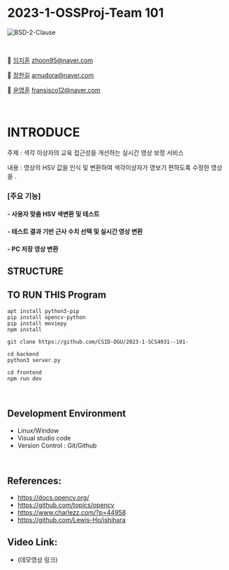 # 2023-1-OSSProj-Team 101
<img alt="BSD-2-Clause" src ="https://img.shields.io/badge/BSD%202--Clause-license-lightgrey"> <img alt="" src ="https://img.shields.io/badge/OpenCV-library-brightgreen"> <img alt="" src ="https://img.shields.io/badge/Windows-OS-yellowgreen"> <img alt="" src ="https://img.shields.io/badge/IDE-VSCode-indianred"><br>

<br>

 🤖 [임지훈](https://github.com/MontaKr) zhoon95@naver.com
 
 👾 [정한길](https://github.com/arnudora) arnudora@naver.com
 
 👿 [윤영훈](https://github.com/yoon1217) fransisco12@naver.com 

<br>

# INTRODUCE
주제 : 색각 이상자의 교육 접근성을 개선하는 실시간 영상 보정 서비스

내용 : 영상의 HSV 값을 인식 및 변환하여 색각이상자가 영보기 편하도록 수정한 영상을 .

### [주요 기능]

#### - 사용자 맞춤 HSV 색변환 및 테스트

#### - 테스트 결과 기반 근사 수치 선택 및 실시간 영상 변환

#### - PC 저장 영상 변환

## STRUCTURE



## TO RUN THIS Program
```
apt install python3-pip
pip install opencv-python
pip install moviepy
npm install

git clone https://github.com/CSID-DGU/2023-1-SCS4031--101-

cd backend 
python3 server.py

cd frontend
npm run dev
```
<br>

## Development Environment
- Linux/Window
- Visual studio code
- Version Control : Git/Github

<br>

## References: 
- https://docs.opencv.org/
- https://github.com/topics/opencv
- https://www.charlezz.com/?p=44958
- https://github.com/Lewis-Ho/ishihara

## Video Link:
- (데모영상 링크)
